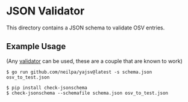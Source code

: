 # JSON Validator

This directory contains a JSON schema to validate OSV entries.

## Example Usage

(Any [validator](https://json-schema.org/implementations#validators) can be used, these are a couple that are known to work)

```
$ go run github.com/neilpa/yajsv@latest -s schema.json osv_to_test.json
```

```
$ pip install check-jsonschema
$ check-jsonschema --schemafile schema.json osv_to_test.json
```
